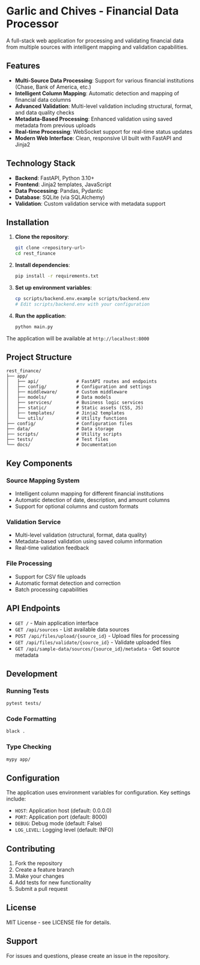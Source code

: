 # Garlic and Chives - Financial Data Processor

A full-stack web application for processing and validating financial data from multiple sources with intelligent mapping and validation capabilities.

## Features

- **Multi-Source Data Processing**: Support for various financial institutions (Chase, Bank of America, etc.)
- **Intelligent Column Mapping**: Automatic detection and mapping of financial data columns
- **Advanced Validation**: Multi-level validation including structural, format, and data quality checks
- **Metadata-Based Processing**: Enhanced validation using saved metadata from previous uploads
- **Real-time Processing**: WebSocket support for real-time status updates
- **Modern Web Interface**: Clean, responsive UI built with FastAPI and Jinja2

## Technology Stack

- **Backend**: FastAPI, Python 3.10+
- **Frontend**: Jinja2 templates, JavaScript
- **Data Processing**: Pandas, Pydantic
- **Database**: SQLite (via SQLAlchemy)
- **Validation**: Custom validation service with metadata support

## Installation

1. **Clone the repository**:
   ```bash
   git clone <repository-url>
   cd rest_finance
   ```

2. **Install dependencies**:
   ```bash
   pip install -r requirements.txt
   ```

3. **Set up environment variables**:
   ```bash
   cp scripts/backend.env.example scripts/backend.env
   # Edit scripts/backend.env with your configuration
   ```

4. **Run the application**:
   ```bash
   python main.py
   ```

The application will be available at `http://localhost:8000`

## Project Structure

```
rest_finance/
├── app/
│   ├── api/              # FastAPI routes and endpoints
│   ├── config/           # Configuration and settings
│   ├── middleware/       # Custom middleware
│   ├── models/           # Data models
│   ├── services/         # Business logic services
│   ├── static/           # Static assets (CSS, JS)
│   ├── templates/        # Jinja2 templates
│   └── utils/            # Utility functions
├── config/               # Configuration files
├── data/                 # Data storage
├── scripts/              # Utility scripts
├── tests/                # Test files
└── docs/                 # Documentation
```

## Key Components

### Source Mapping System
- Intelligent column mapping for different financial institutions
- Automatic detection of date, description, and amount columns
- Support for optional columns and custom formats

### Validation Service
- Multi-level validation (structural, format, data quality)
- Metadata-based validation using saved column information
- Real-time validation feedback

### File Processing
- Support for CSV file uploads
- Automatic format detection and correction
- Batch processing capabilities

## API Endpoints

- `GET /` - Main application interface
- `GET /api/sources` - List available data sources
- `POST /api/files/upload/{source_id}` - Upload files for processing
- `GET /api/files/validate/{source_id}` - Validate uploaded files
- `GET /api/sample-data/sources/{source_id}/metadata` - Get source metadata

## Development

### Running Tests
```bash
pytest tests/
```

### Code Formatting
```bash
black .
```

### Type Checking
```bash
mypy app/
```

## Configuration

The application uses environment variables for configuration. Key settings include:

- `HOST`: Application host (default: 0.0.0.0)
- `PORT`: Application port (default: 8000)
- `DEBUG`: Debug mode (default: False)
- `LOG_LEVEL`: Logging level (default: INFO)

## Contributing

1. Fork the repository
2. Create a feature branch
3. Make your changes
4. Add tests for new functionality
5. Submit a pull request

## License

MIT License - see LICENSE file for details.

## Support

For issues and questions, please create an issue in the repository. 